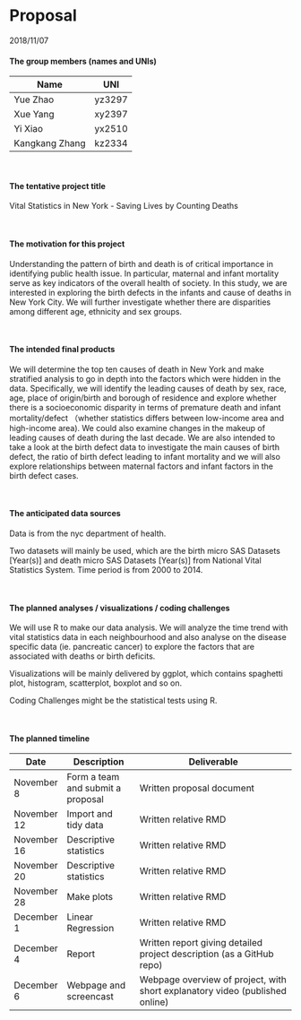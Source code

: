 Proposal
================
2018/11/07

#### The group members (names and UNIs)

| Name           | UNI    |
|----------------|--------|
| Yue Zhao       | yz3297 |
| Xue Yang       | xy2397 |
| Yi Xiao        | yx2510 |
| Kangkang Zhang | kz2334 |

<br>

#### The tentative project title

Vital Statistics in New York - Saving Lives by Counting Deaths

<br>

#### The motivation for this project

Understanding the pattern of birth and death is of critical importance in identifying public health issue. In particular, maternal and infant mortality serve as key indicators of the overall health of society. In this study, we are interested in exploring the birth defects in the infants and cause of deaths in New York City. We will further investigate whether there are disparities among different age, ethnicity and sex groups.

<br>

#### The intended final products

We will determine the top ten causes of death in New York and make stratified analysis to go in depth into the factors which were hidden in the data. Specifically, we will identify the leading causes of death by sex, race, age, place of origin/birth and borough of residence and explore whether there is a socioeconomic disparity in terms of premature death and infant mortality/defect （whether statistics differs between low-income area and high-income area). We could also examine changes in the makeup of leading causes of death during the last decade. We are also intended to take a look at the birth defect data to investigate the main causes of birth defect, the ratio of birth defect leading to infant mortality and we will also explore relationships between maternal factors and infant factors in the birth defect cases.

<br>

#### The anticipated data sources

Data is from the nyc department of health.

Two datasets will mainly be used, which are the birth micro SAS Datasets \[Year(s)\] and death micro SAS Datasets \[Year(s)\] from National Vital Statistics System. Time period is from 2000 to 2014.

<br>

#### The planned analyses / visualizations / coding challenges

We will use R to make our data analysis. We will analyze the time trend with vital statistics data in each neighbourhood and also analyse on the disease specific data (ie. pancreatic cancer) to explore the factors that are associated with deaths or birth deficits.

Visualizations will be mainly delivered by ggplot, which contains spaghetti plot, histogram, scatterplot, boxplot and so on.

Coding Challenges might be the statistical tests using R.

<br>

#### The planned timeline

<table style="width:100%;">
<colgroup>
<col width="15%" />
<col width="26%" />
<col width="57%" />
</colgroup>
<thead>
<tr class="header">
<th>Date</th>
<th>Description</th>
<th>Deliverable</th>
</tr>
</thead>
<tbody>
<tr class="odd">
<td>November 8</td>
<td>Form a team and submit a proposal</td>
<td>Written proposal document</td>
</tr>
<tr class="even">
<td>November 12</td>
<td>Import and tidy data</td>
<td>Written relative RMD</td>
</tr>
<tr class="odd">
<td>November 16</td>
<td>Descriptive statistics</td>
<td>Written relative RMD</td>
</tr>
<tr class="even">
<td>November 20</td>
<td>Descriptive statistics</td>
<td>Written relative RMD</td>
</tr>
<tr class="odd">
<td>November 28</td>
<td>Make plots</td>
<td>Written relative RMD</td>
</tr>
<tr class="even">
<td>December 1</td>
<td>Linear Regression</td>
<td>Written relative RMD</td>
</tr>
<tr class="odd">
<td>December 4</td>
<td>Report</td>
<td>Written report giving detailed project description (as a GitHub repo)</td>
</tr>
<tr class="even">
<td>December 6</td>
<td>Webpage and screencast</td>
<td>Webpage overview of project, with short explanatory video (published online)</td>
</tr>
</tbody>
</table>
